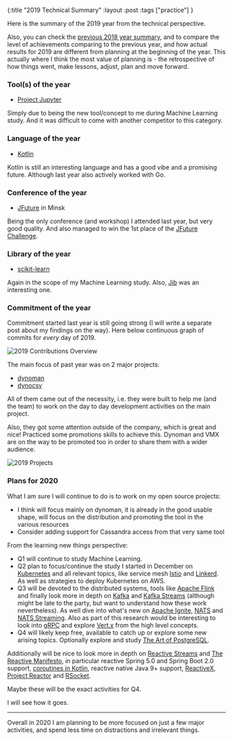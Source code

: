 {:title "2019 Technical Summary"
:layout :post
:tags ["practice"]
}

Here is the summary of the 2019 year from the technical perspective. 

Also, you can check the [previous 2018 year summary](/posts-output/2019-01-05-summary-2018/), and to compare the level of achievements comparing to the previous year, and how actual results for 2019 are different from planning at the beginning of the year. This actually where I think the most value of planning is - the retrospective of how things went, make lessons, adjust, plan and move forward.

### Tool(s) of the year
- [Project Jupyter](https://jupyter.org/)

Simply due to being the new tool/concept to me during Machine Learning study. And it was difficult to come with another competitor to this category.

### Language of the year
- [Kotlin](https://kotlinlang.org/)

Kotlin is still an interesting language and has a good vibe and a promising future. Although last year also actively worked with Go.

### Conference of the year
- [JFuture](/posts-output/2019-11-26-jfuture-overview) in Minsk

Being the only conference (and workshop) I attended last year, but very good quality. And also managed to win the 1st place of the [JFuture Challenge](https://github.com/zshamrock/cinemaanalytics).

### Library of the year
- [scikit-learn](https://scikit-learn.org/stable/)

Again in the scope of my Machine Learning study.
Also, [Jib](https://github.com/GoogleContainerTools/jib) was an interesting one.

### Commitment of the year

Commitment started last year is still going strong (I will write a separate post about my findings on the way).
Here below continuous graph of commits for *every* day of 2019.

<img src="/img/2019-contributions-overview.png" alt="2019 Contributions Overview" class="img-thumbnail">

The main focus of past year was on 2 major projects:

- [dynoman](https://github.com/zshamrock/dynoman) 
- [dynocsv](https://github.com/zshamrock/dynocsv)

All of them came out of the necessity, i.e. they were built to help me (and the team) to work on the day to day development activities on the main project.

Also, they got some attention outside of the company, which is great and nice! Practiced some promotions skills to achieve this. Dynoman and VMX are on the way to be promoted too in order to share them with a wider audience.

<img src="/img/2019-projects-pinned.png" alt="2019 Projects" class="img-thumbnail">

### Plans for 2020

What I am sure I will continue to do is to work on my open source projects:

- I think will focus mainly on dynoman, it is already in the good usable shape, will focus on the distribution and promoting the tool in the various resources
- Consider adding support for Cassandra access from that very same tool

From the learning new things perspective:

- Q1 will continue to study Machine Learning.
- Q2 plan to focus/continue the study I started in December on [Kubernetes](https://kubernetes.io/) and all relevant topics, like service mesh [Istio](https://istio.io/) and [Linkerd](https://linkerd.io/). As well as strategies to deploy Kubernetes on AWS.
- Q3 will be devoted to the distributed systems, tools like [Apache Flink](https://flink.apache.org/) and finally look more in depth on [Kafka](https://kafka.apache.org/) and [Kafka Streams](https://kafka.apache.org/documentation/streams/) 
 (although might be late to the party, but want to understand how these work nevertheless). As well dive into what's new on [Apache Ignite](https://ignite.apache.org/), [NATS](https://nats.io/) and [NATS Streaming](https://docs.nats.io/nats-streaming-concepts/intro). Also as part of this research would be interesting to look into [gRPC](https://grpc.io/)
 and explore [Vert.x](https://vertx.io/) from the high level concepts.
- Q4 will likely keep free, available to catch up or explore some new arising topics. Optionally explore and study [The Art of PostgreSQL](https://postgresql.thinkific.com/).

Additionally will be nice to look more in depth on [Reactive Streams](https://www.reactive-streams.org/) and [The Reactive Manifesto](https://www.reactivemanifesto.org/), in particular reactive Spring 5.0 and Spring Boot 2.0 support, [coroutines in Kotlin](https://kotlinlang.org/docs/reference/coroutines-overview.html), reactive native Java 9+ support, [ReactiveX](http://reactivex.io/), [Project Reactor](https://projectreactor.io/) and [RSocket](http://rsocket.io/).

Maybe these will be the exact activities for Q4.

I will see how it goes.

- - -

Overall in 2020 I am planning to be more focused on just a few major activities, and spend less time on distractions and irrelevant things.

